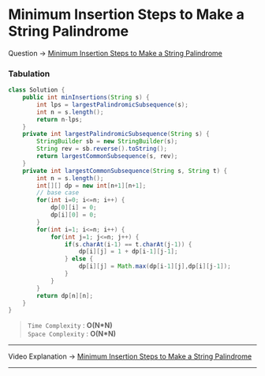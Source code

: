 # Minimum Insertion Steps to Make a String Palindrome
Question -> [Minimum Insertion Steps to Make a String Palindrome](https://leetcode.com/problems/minimum-insertion-steps-to-make-a-string-palindrome/)   

### Tabulation
```java
class Solution {
    public int minInsertions(String s) {
        int lps = largestPalindromicSubsequence(s);
        int n = s.length();
        return n-lps;
    }
    private int largestPalindromicSubsequence(String s) {
        StringBuilder sb = new StringBuilder(s);
        String rev = sb.reverse().toString();
        return largestCommonSubsequence(s, rev);
    }
    private int largestCommonSubsequence(String s, String t) {
        int n = s.length();
        int[][] dp = new int[n+1][n+1];
        // base case 
        for(int i=0; i<=n; i++) {
            dp[0][i] = 0;
            dp[i][0] = 0;
        }
        for(int i=1; i<=n; i++) {
            for(int j=1; j<=n; j++) {
                if(s.charAt(i-1) == t.charAt(j-1)) {
                    dp[i][j] = 1 + dp[i-1][j-1];
                } else {
                    dp[i][j] = Math.max(dp[i-1][j],dp[i][j-1]);
                }
            }
        }
        return dp[n][n];
    }
}
```
> `Time Complexity` : **O(N\*N)**            
> `Space Complexity` : **O(N\*N)**
---
Video Explanation -> [Minimum Insertion Steps to Make a String Palindrome](https://youtu.be/xPBLEj41rFU?list=PLgUwDviBIf0qUlt5H_kiKYaNSqJ81PMMY)   
<hr>

